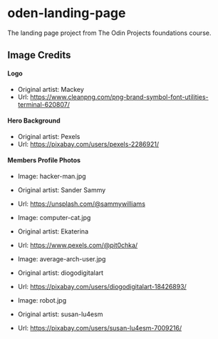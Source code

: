 # oden-landing-page

The landing page project from The Odin Projects foundations course. 


## Image Credits

#### Logo
- Original artist: Mackey
- Url: https://www.cleanpng.com/png-brand-symbol-font-utilities-terminal-620807/

#### Hero Background
- Original artist: Pexels 
- Url: https://pixabay.com/users/pexels-2286921/ 

#### Members Profile Photos

- Image: hacker-man.jpg
- Original artist: Sander Sammy 
- Url: https://unsplash.com/@sammywilliams

- Image: computer-cat.jpg
- Original artist: Ekaterina
- Url: https://www.pexels.com/@pit0chka/

- Image: average-arch-user.jpg
- Original artist: diogodigitalart
- Url: https://pixabay.com/users/diogodigitalart-18426893/

- Image: robot.jpg
- Original artist: susan-lu4esm
- Url: https://pixabay.com/users/susan-lu4esm-7009216/

